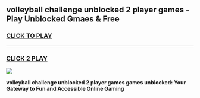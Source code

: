 
## volleyball challenge unblocked 2 player games - Play Unblocked Gmaes & Free
<h3>
<a href="https://news.freeplayer.one?title=volleyball_challenge_unblocked_2_player_games&ref=23F">CLICK TO PLAY</a></h3>
<hr>

<h3>
<a href="https://news.freeplayer.one?title=volleyball_challenge_unblocked_2_player_games&ref=23F">CLICK 2 PLAY</a>
  
</h3>

<a href="https://news.freeplayer.one?title=volleyball_challenge_unblocked_2_player_games&ref=23F/"><img src="https://clearcache.store/games.png"></a>


**volleyball challenge unblocked 2 player games games unblocked: Your Gateway to Fun and Accessible Online Gaming**

